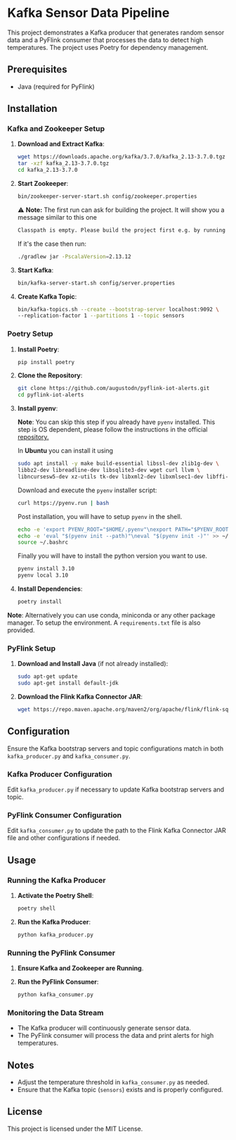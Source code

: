 # Kafka Sensor Data Pipeline

This project demonstrates a Kafka producer that generates random sensor data and a PyFlink consumer that processes the data to detect high temperatures. The project uses Poetry for dependency management.

## Prerequisites

- Java (required for PyFlink)

## Installation

### Kafka and Zookeeper Setup

1. **Download and Extract Kafka**:
   ```sh
   wget https://downloads.apache.org/kafka/3.7.0/kafka_2.13-3.7.0.tgz
   tar -xzf kafka_2.13-3.7.0.tgz
   cd kafka_2.13-3.7.0
   ```

2. **Start Zookeeper**:
   ```sh
   bin/zookeeper-server-start.sh config/zookeeper.properties
   ```

   ⚠️ **Note:** The first run can ask for building the project. It will show you a message similar to this one

   ```sh
   Classpath is empty. Please build the project first e.g. by running './gradlew jar -PscalaVersion=2.13.12'
   ```

   If it's the case then run:

   ```sh
   ./gradlew jar -PscalaVersion=2.13.12
   ```

3. **Start Kafka**:
   ```sh
   bin/kafka-server-start.sh config/server.properties
   ```

4. **Create Kafka Topic**:
   ```sh
   bin/kafka-topics.sh --create --bootstrap-server localhost:9092 \
   --replication-factor 1 --partitions 1 --topic sensors
   ```

### Poetry Setup

1. **Install Poetry**:
   ```sh
   pip install poetry
   ```

2. **Clone the Repository**:
   ```sh
   git clone https://github.com/augustodn/pyflink-iot-alerts.git
   cd pyflink-iot-alerts
   ```


3. **Install pyenv**:

    **Note**: You can skip this step if you already have `pyenv` installed.
    This step is OS dependent, please follow the instructions in the official
    [repository.](https://github.com/pyenv/pyenv?tab=readme-ov-file#installation)

    In **Ubuntu** you can install it using

   ```sh
   sudo apt install -y make build-essential libssl-dev zlib1g-dev \
   libbz2-dev libreadline-dev libsqlite3-dev wget curl llvm \
   libncursesw5-dev xz-utils tk-dev libxml2-dev libxmlsec1-dev libffi-dev liblzma-dev
   ```

   Download and execute the `pyenv` installer script:

   ```sh
   curl https://pyenv.run | bash
   ```

   Post installation, you will have to setup `pyenv` in the shell.

   ```sh
   echo -e 'export PYENV_ROOT="$HOME/.pyenv"\nexport PATH="$PYENV_ROOT/bin:$PATH"' >> ~/.bashrc
   echo -e 'eval "$(pyenv init --path)"\neval "$(pyenv init -)"' >> ~/.bashrc
   source ~/.bashrc
   ```

   Finally you will have to install the python version you want to use.

   ```sh
   pyenv install 3.10
   pyenv local 3.10
   ```

4. **Install Dependencies**:
   ```sh
   poetry install
   ```

**Note**: Alternatively you can use conda, miniconda or any other package manager. To setup the environment. A `requirements.txt` file is also provided.

### PyFlink Setup

1. **Download and Install Java** (if not already installed):
   ```sh
   sudo apt-get update
   sudo apt-get install default-jdk
   ```

2. **Download the Flink Kafka Connector JAR**:
   ```sh
   wget https://repo.maven.apache.org/maven2/org/apache/flink/flink-sql-connector-kafka/3.1.0-1.18/flink-sql-connector-kafka-3.1.0-1.18.jar
   ```

## Configuration

Ensure the Kafka bootstrap servers and topic configurations match in both `kafka_producer.py` and `kafka_consumer.py`.

### Kafka Producer Configuration

Edit `kafka_producer.py` if necessary to update Kafka bootstrap servers and topic.

### PyFlink Consumer Configuration

Edit `kafka_consumer.py` to update the path to the Flink Kafka Connector JAR file and other configurations if needed.

## Usage

### Running the Kafka Producer

1. **Activate the Poetry Shell**:
   ```sh
   poetry shell
   ```

2. **Run the Kafka Producer**:
   ```sh
   python kafka_producer.py
   ```

### Running the PyFlink Consumer

1. **Ensure Kafka and Zookeeper are Running**.

2. **Run the PyFlink Consumer**:
   ```sh
   python kafka_consumer.py
   ```

### Monitoring the Data Stream

- The Kafka producer will continuously generate sensor data.
- The PyFlink consumer will process the data and print alerts for high temperatures.

## Notes

- Adjust the temperature threshold in `kafka_consumer.py` as needed.
- Ensure that the Kafka topic (`sensors`) exists and is properly configured.

## License

This project is licensed under the MIT License.
